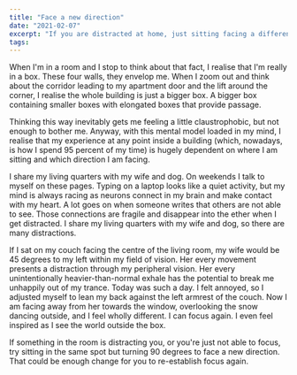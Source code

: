 ```yaml
---
title: "Face a new direction"
date: "2021-02-07"
excerpt: "If you are distracted at home, just sitting facing a different direction could fix it."
tags: 
---
```


When I'm in a room and I stop to think about that fact, I realise that I'm really in a box. These four walls, they envelop me. When I zoom out and think about the corridor leading to my apartment door and the lift around the corner, I realise the whole building is just a bigger box. A bigger box containing smaller boxes with elongated boxes that provide passage.

Thinking this way inevitably gets me feeling a little claustrophobic, but not enough to bother me. Anyway, with this mental model loaded in my mind, I realise that my experience at any point inside a building (which, nowadays, is how I spend 95 percent of my time) is hugely dependent on where I am sitting and which direction I am facing.

I share my living quarters with my wife and dog. On weekends I talk to myself on these pages. Typing on a laptop looks like a quiet activity, but my mind is always racing as neurons connect in my brain and make contact with my heart. A lot goes on when someone writes that others are not able to see. Those connections are fragile and disappear into the ether when I get distracted. I share my living quarters with my wife and dog, so there are many distractions.

If I sat on my couch facing the centre of the living room, my wife would be 45 degrees to my left within my field of vision. Her every movement presents a distraction through my peripheral vision. Her every unintentionally heavier-than-normal exhale has the potential to break me unhappily out of my trance. Today was such a day. I felt annoyed, so I adjusted myself to lean my back against the left armrest of the couch. Now I am facing away from her towards the window, overlooking the snow dancing outside, and I feel wholly different. I can focus again. I even feel inspired as I see the world outside the box.

If something in the room is distracting you, or you're just not able to focus, try sitting in the same spot but turning 90 degrees to face a new direction. That could be enough change for you to re-establish focus again.